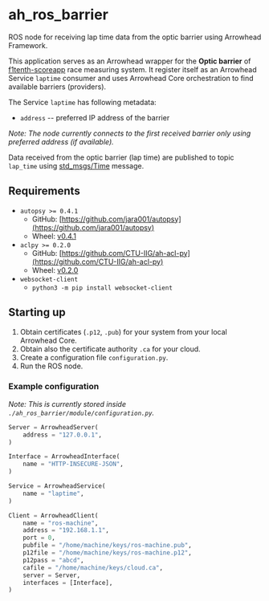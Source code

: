 # ah_ros_barrier
ROS node for receiving lap time data from the optic barrier using Arrowhead Framework.

This application serves as an Arrowhead wrapper for the **Optic barrier** of [f1tenth-scoreapp](https://github.com/CTU-IIG/f1tenth-scoreapp) race measuring system. It register itself as an Arrowhead Service `laptime` consumer and uses Arrowhead Core orchestration to find available barriers (providers).

The Service `laptime` has following metadata:
- `address` -- preferred IP address of the barrier

_Note: The node currently connects to the first received barrier only using preferred address (if available)._

Data received from the optic barrier (lap time) are published to topic `lap_time` using [std_msgs/Time](http://docs.ros.org/en/kinetic/api/std_msgs/html/msg/Time.html) message.


## Requirements
- `autopsy >= 0.4.1`
  - GitHub: [https://github.com/jara001/autopsy](https://github.com/jara001/autopsy)
  - Wheel: [v0.4.1](https://github.com/jara001/autopsy/releases/download/v0.4.1/autopsy-0.4.1-py2.py3-none-any.whl)
- `aclpy >= 0.2.0`
  - GitHub: [https://github.com/CTU-IIG/ah-acl-py](https://github.com/CTU-IIG/ah-acl-py)
  - Wheel: [v0.2.0](https://github.com/jara001/ah-acl-py/releases/download/v0.2.0/aclpy-0.2.0-py3-none-any.whl)
- `websocket-client`
  - `python3 -m pip install websocket-client`


## Starting up

1. Obtain certificates (`.p12`, `.pub`) for your system from your local Arrowhead Core.
2. Obtain also the certificate authority `.ca` for your cloud.
3. Create a configuration file `configuration.py`.
4. Run the ROS node.


### Example configuration
_Note: This is currently stored inside `./ah_ros_barrier/module/configuration.py`._

```python
Server = ArrowheadServer(
    address = "127.0.0.1",
)

Interface = ArrowheadInterface(
    name = "HTTP-INSECURE-JSON",
)

Service = ArrowheadService(
    name = "laptime",
)

Client = ArrowheadClient(
    name = "ros-machine",
    address = "192.168.1.1",
    port = 0,
    pubfile = "/home/machine/keys/ros-machine.pub",
    p12file = "/home/machine/keys/ros-machine.p12",
    p12pass = "abcd",
    cafile = "/home/machine/keys/cloud.ca",
    server = Server,
    interfaces = [Interface],
)
```
